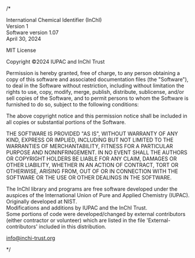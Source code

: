 /*
<p>
International Chemical Identifier (InChI)<br />
Version 1<br />
Software version 1.07<br />
April 30, 2024<br />
</p>

<p>MIT License</p>

<p>Copyright &copy;2024 IUPAC and InChI Trust</p>

<p>Permission is hereby granted, free of charge, to any person obtaining a copy
of this software and associated documentation files (the "Software"), to deal
in the Software without restriction, including without limitation the rights
to use, copy, modify, merge, publish, distribute, sublicense, and/or sell
copies of the Software, and to permit persons to whom the Software is
furnished to do so, subject to the following conditions:</p>

<p>The above copyright notice and this permission notice shall be included in all
copies or substantial portions of the Software.</p>

<p>THE SOFTWARE IS PROVIDED "AS IS", WITHOUT WARRANTY OF ANY KIND, EXPRESS OR
IMPLIED, INCLUDING BUT NOT LIMITED TO THE WARRANTIES OF MERCHANTABILITY,
FITNESS FOR A PARTICULAR PURPOSE AND NONINFRINGEMENT. IN NO EVENT SHALL THE
AUTHORS OR COPYRIGHT HOLDERS BE LIABLE FOR ANY CLAIM, DAMAGES OR OTHER
LIABILITY, WHETHER IN AN ACTION OF CONTRACT, TORT OR OTHERWISE, ARISING FROM,
OUT OF OR IN CONNECTION WITH THE SOFTWARE OR THE USE OR OTHER DEALINGS IN THE
SOFTWARE.</p>

<p>The InChI library and programs are free software developed under the
auspices of the International Union of Pure and Applied Chemistry (IUPAC).
Originally developed at NIST.<br />
Modifications and additions by IUPAC and the InChI Trust.<br />
Some portions of code were developed/changed by external contributors
(either contractor or volunteer) which are listed in the file
'External-contributors' included in this distribution.</p>

<p><a href="mailto:info@inchi-trust.org">info@inchi-trust.org</a></p>
*/

